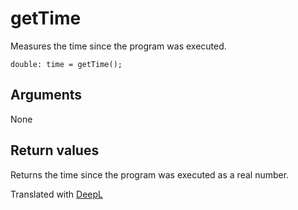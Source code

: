 # getTime

Measures the time since the program was executed.

```
double: time = getTime();
```

## Arguments

None

## Return values

Returns the time since the program was executed as a real number.

Translated with [DeepL](https://www.deepl.com/translator)